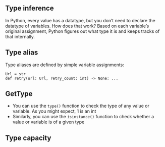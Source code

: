 ## Type inference
In Python, every value has a datatype, but you don’t need to declare the datatype of variables. 
How does that work? Based on each variable’s original assignment, Python figures out what type it is and keeps tracks of that internally.


## Type alias
Type aliases are defined by simple variable assignments:
```
Url = str
def retry(url: Url, retry_count: int) -> None: ...
```

## GetType
* You can use the `type()` function to check the type of any value or variable. As you might expect, 1 is an int
* Similarly, you can use the `isinstance()` function to check whether a value or variable is of a given type

## Type capacity

